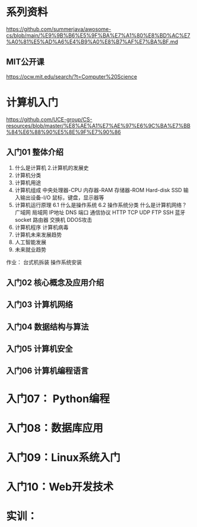 # 系列资料
https://github.com/summerjava/awosome-cs/blob/main/%E9%9B%B6%E5%9F%BA%E7%A1%80%E8%BD%AC%E7%A0%81%E5%AD%A6%E4%B9%A0%E8%B7%AF%E7%BA%BF.md
## MIT公开课
https://ocw.mit.edu/search/?t=Computer%20Science

# 计算机入门
https://github.com/UCE-group/CS-resources/blob/master/%E8%AE%A1%E7%AE%97%E6%9C%BA%E7%BB%84%E6%88%90%E5%8E%9F%E7%90%86

## 入门01 整体介绍
1. 什么是计算机
2.计算机的发展史
3. 计算机分类
4. 计算机用途
5. 计算机组成
中央处理器-CPU
内存器-RAM
存储器-ROM Hard-disk SSD
输入输出设备-I/O  鼠标，键盘，显示器等
6. 计算机运行原理
6.1 什么是操作系统
6.2 操作系统分类
什么是计算机网络？
广域网
局域网
IP地址
DNS
端口
通信协议 
   HTTP TCP UDP FTP SSH 蓝牙 socket
路由器
交换机
DDOS攻击
7. 计算机程序
计算机病毒
8. 计算机未来发展趋势
9. 人工智能发展
10. 未来就业趋势

作业：
台式机拆装
操作系统安装

## 入门02 核心概念及应用介绍
## 入门03 计算机网络
## 入门04 数据结构与算法
## 入门05 计算机安全
## 入门06 计算机编程语言
# 入门07： Python编程
# 入门08：数据库应用
# 入门09：Linux系统入门
# 入门10：Web开发技术
# 实训：


